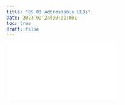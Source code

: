 ```yaml
---
title: "09.03 Addressable LEDs"
date: 2023-03-24T09:30:00Z
toc: true
draft: false
---
```


![Link to included file content](../../../../electronics/addressable-leds.md)
